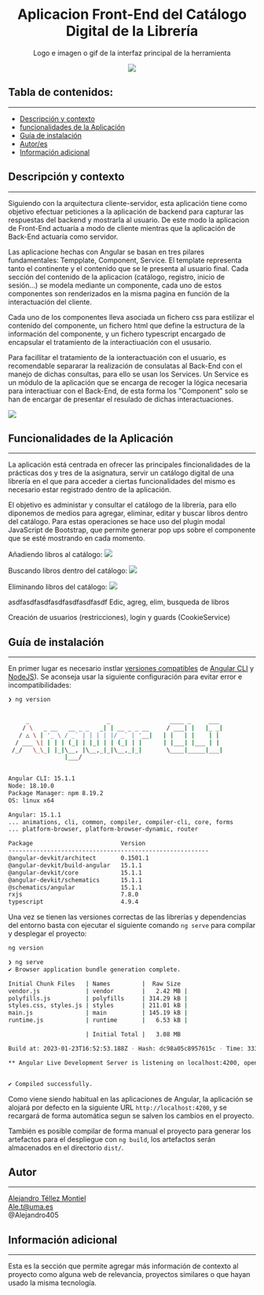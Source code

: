 <h1 align="center">Aplicacion Front-End del Catálogo Digital  de la Librería</h1>
<p align="center"> Logo e imagen o gif de la interfaz principal de la herramienta</p>
<p align="center"><img src="https://files.logoscdn.com/v1/assets/13817708/optimized"/></p> 


## Tabla de contenidos:

---

- [Descripción y contexto](#descripción-y-contexto)
- [funcionalidades de la Aplicación](#funcionalidades-de-la-aplicación)
- [Guía de instalación](#guía-de-instalación)
- [Autor/es](#autores)
- [Información adicional](#información-adicional)

## Descripción y contexto
---

Siguiendo con la arquitectura cliente-servidor, esta aplicación tiene como objetivo efectuar peticiones a la aplicación de backend para capturar las respuestas del backend y mostrarla al usuario. De este modo la aplicacion de Front-End actuaría a modo de cliente mientras que la aplicación de Back-End actuaría como servidor.

Las aplicacione hechas con Angular se basan en tres pilares fundamentales: Tempplate, Component, Service. El template representa tanto el continente y el contenido que se le presenta al usuario final. Cada sección del contenido de la aplicacion (catálogo, registro, inicio de sesión...) se modela mediante un componente, cada uno de estos componentes son renderizados en la misma pagina en función de la interactuación del cliente. 

Cada uno de los componentes lleva asociada un fichero css para estilizar el contenido del componente, un fichero html que define la estructura de la información del componente, y un fichero typescript encargado de encapsular el tratamiento de la interactiuación con el ususario.

Para facillitar el tratamiento de la ionteractuación con el usuario, es recomendable separarar la realización de consulatas al Back-End con el manejo de dichas consultas, para ello se usan los Services. Un Service es un módulo de la aplicación que se encarga de recoger la lógica necesaria para interactiuar con el Back-End, de esta forma los "Component" solo se han de encargar de presentar el resulado de dichas interactuaciones.

![](./demo/AngularArch.png)

## Funcionalidades de la Aplicación
---

La aplicación está centrada en ofrecer las principales fincionalidades de la prácticas dos y tres de la asignatura, servir un catálogo digital de una librería en el que para acceder a ciertas funcionalidades del mismo es necesario estar registrado dentro de la aplicación. 

El objetivo es administar y consultar el catálogo de la librería, para ello diponemos de medios para agregar, eliminar, editar y buscar libros dentro del catálogo. Para estas operaciones se hace uso del plugin modal JavaScript de Bootstrap, que permite generar pop ups sobre el componente que se esté mostrando en cada momento. 

Añadiendo libros al catálogo:
![](./demo/addBook.gif)

Buscando libros dentro del catálogo:
![](./demo/searchBook.gif)

Eliminando libros del catálogo:
![](./demo/delBook.gif)


asdfasdfasdfasdfasdfasdfasdf
Edic, agreg, elim, busqueda de libros

Creación de usuarios (restricciones), login y guards (CookieService) 

## Guía de instalación
---

En primer lugar es necesario instlar [versiones compatibles](https://angular.io/cli) de [Angular CLI](https://angular.io/cli) y [NodeJS](https://nodejs.org/en/download/)). Se aconseja usar la siguiente configuración para evitar error e incompatibilidades:

```sh { background=true }
❯ ng version


     _                      _                 ____ _     ___
    / \   _ __   __ _ _   _| | __ _ _ __     / ___| |   |_ _|
   / △ \ | '_ \ / _` | | | | |/ _` | '__|   | |   | |    | |
  / ___ \| | | | (_| | |_| | | (_| | |      | |___| |___ | |
 /_/   \_\_| |_|\__, |\__,_|_|\__,_|_|       \____|_____|___|
                |___/
    

Angular CLI: 15.1.1
Node: 18.10.0
Package Manager: npm 8.19.2
OS: linux x64

Angular: 15.1.1
... animations, cli, common, compiler, compiler-cli, core, forms
... platform-browser, platform-browser-dynamic, router

Package                         Version
---------------------------------------------------------
@angular-devkit/architect       0.1501.1
@angular-devkit/build-angular   15.1.1
@angular-devkit/core            15.1.1
@angular-devkit/schematics      15.1.1
@schematics/angular             15.1.1
rxjs                            7.8.0
typescript                      4.9.4
```

Una vez se tienen las versiones correctas de las librerías y dependencias del entorno basta con ejecutar el siguiente comando `ng serve` para compilar y desplegar el proyecto:

```sh {background=true}
ng version
```

```sh { background=true }
❯ ng serve
✔ Browser application bundle generation complete.

Initial Chunk Files   | Names         |  Raw Size
vendor.js             | vendor        |   2.42 MB | 
polyfills.js          | polyfills     | 314.29 kB | 
styles.css, styles.js | styles        | 211.01 kB | 
main.js               | main          | 145.19 kB | 
runtime.js            | runtime       |   6.53 kB | 

                      | Initial Total |   3.08 MB

Build at: 2023-01-23T16:52:53.188Z - Hash: dc98a05c8957615c - Time: 3331ms

** Angular Live Development Server is listening on localhost:4200, open your browser on http://localhost:4200/ **


✔ Compiled successfully.
```

Como viene siendo habitual en las aplicaciones de Angular, la aplicación se alojará por defecto en la siguiente URL `http://localhost:4200`, y se recargará de forma automática segun se salven los cambios en el proyecto.

También es posible compilar de forma manual el proyecto para generar los artefactos para el despliegue con `ng build`, los artefactos serán almacenados en el directorio `dist/`.

## Autor

---

[Alejandro Téllez Montiel](https://github.com/Alejandro405/bibliotecaDSTApp)           
Ale.t@uma.es   
@Alejandro405

## Información adicional

---

Esta es la sección que permite agregar más información de contexto al proyecto como alguna web de relevancia, proyectos similares o que hayan usado la misma tecnología.
